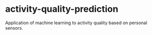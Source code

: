 activity-quality-prediction
===========================

Application of machine learning to activity quality based on personal sensors.
